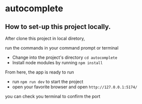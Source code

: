 # autocomplete


## How to set-up this project locally.

After clone this project in local diretory, 

run the commands in your command prompt or terminal

- Change into the project's directory  `cd autocomplete`
- Install node modules by running `npm install`

From here, the app is ready to run
- run `npm run dev` to start the project
- open your favorite browser and open `http://127.0.0.1:5174/`


you can check you terminal to confirm the port
